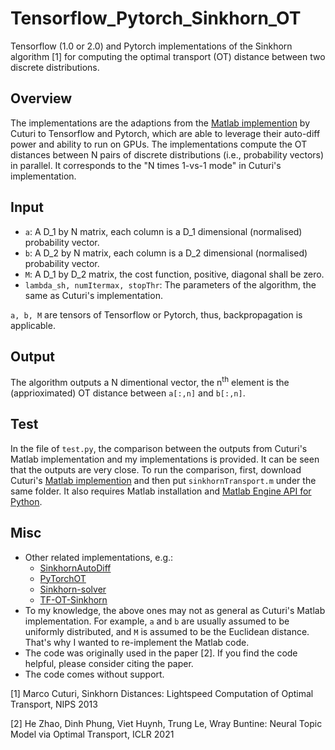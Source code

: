# Tensorflow_Pytorch_Sinkhorn_OT


Tensorflow (1.0 or 2.0) and Pytorch implementations of the Sinkhorn algorithm [1] for computing the optimal transport (OT) distance between two discrete distributions.

## Overview

The implementations are the adaptions from the [Matlab implemention](https://marcocuturi.net/SI.html) by Cuturi to Tensorflow and Pytorch, which are able to leverage their auto-diff power and ability to run on GPUs. The implementations compute the OT distances between N pairs of discrete distributions (i.e., probability vectors) in parallel. It corresponds to the "N times 1-vs-1 mode" in Cuturi's implementation.

## Input

- ```a```: A D_1 by N matrix, each column is a D_1 dimensional (normalised) probability vector.
- ```b```: A D_2 by N matrix, each column is a D_2 dimensional (normalised) probability vector.
- ```M```: A D_1 by D_2 matrix, the cost function, positive, diagonal shall be zero.
- ```lambda_sh, numItermax, stopThr```: The parameters of the algorithm, the same as Cuturi's implementation.

```a, b, M``` are tensors of Tensorflow or Pytorch, thus, backpropagation is applicable.

## Output

The algorithm outputs a N dimentional vector, the n<sup>th</sup> element is the (apprioximated) OT distance between ```a[:,n]``` and ```b[:,n]```.

## Test

In the file of ```test.py```, the comparison between the outputs from Cuturi's Matlab implementation and my implementations is provided. It can be seen that the outputs are very close. To run the comparison, first, download Cuturi's [Matlab implemention](https://marcocuturi.net/SI.html) and then put ```sinkhornTransport.m``` under the same folder. It also requires Matlab installation and [Matlab Engine API for Python](https://au.mathworks.com/help/matlab/matlab_external/install-the-matlab-engine-for-python.html). 

## Misc

- Other related implementations, e.g.:
  - [SinkhornAutoDiff](https://github.com/gpeyre/SinkhornAutoDiff)
  - [PyTorchOT](https://github.com/rythei/PyTorchOT)
  - [Sinkhorn-solver](https://gist.github.com/wohlert/8589045ab544082560cc5f8915cc90bd)
  - [TF-OT-Sinkhorn](https://github.com/MarkMoHR/TF-OT-Sinkhorn)
- To my knowledge, the above ones may not as general as Cuturi's Matlab implementation. For example,  ```a``` and ```b``` are usually assumed to be uniformly distributed, and ```M``` is assumed to be the Euclidean distance. That's why I wanted to re-implement the Matlab code.
- The code was originally used in the paper [2]. If you find the code helpful, please consider citing the paper.
- The code comes without support.

[1] Marco Cuturi, Sinkhorn Distances: Lightspeed Computation of Optimal Transport, NIPS 2013

[2] He Zhao, Dinh Phung, Viet Huynh, Trung Le, Wray Buntine: Neural Topic Model via Optimal Transport, ICLR 2021
